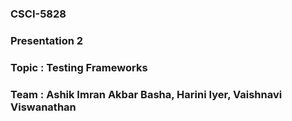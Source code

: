 ### CSCI-5828

### Presentation 2

### Topic : Testing Frameworks

### Team : Ashik Imran Akbar Basha, Harini Iyer, Vaishnavi Viswanathan

